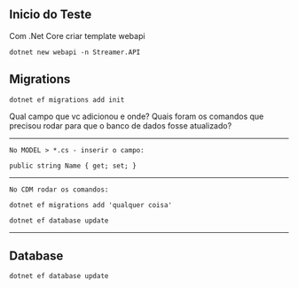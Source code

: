 ## Inicio do Teste

Com .Net Core criar template webapi

    dotnet new webapi -n Streamer.API

## Migrations

    dotnet ef migrations add init

Qual campo que vc adicionou e onde?
Quais foram os comandos que precisou rodar para que o banco de dados fosse atualizado?

---
    No MODEL > *.cs - inserir o campo:

    public string Name { get; set; }

---

    No CDM rodar os comandos:

    dotnet ef migrations add 'qualquer coisa'

    dotnet ef database update

---


## Database

    dotnet ef database update



